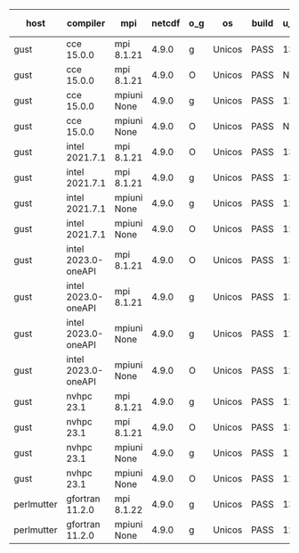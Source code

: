

| host     | compiler                              | mpi                      | netcdf        | o_g        | os       | build       | u_pass          | u_fail          | s_pass            | s_fail            | e_pass             | e_fail             | nuopc_pass       | nuopc_fail       | artifacts link          |
|----------|---------------------------------------|--------------------------|---------------|------------|----------|-------------|-----------------|-----------------|-------------------|-------------------|--------------------|--------------------|------------------|------------------|-------------------------|
| gust | cce 15.0.0 | mpi 8.1.21  | 4.9.0  | g | Unicos | PASS | 13797 | 76 | 49 | 0 | 80 | 0 | 51 | 1 | <a href="https://github.com/esmf-org/esmf-test-artifacts/tree/7f766ccb5c8cd47cf7a8467ded39091efe9b277c/patch_8.4.1/cce/15.0.0/g/mpi/8.1.21" target="_blank">7f766cc</a> | 
| gust | cce 15.0.0 | mpi 8.1.21  | 4.9.0  | O | Unicos | PASS | None | None | None | None | None | None | 0 | 52 | <a href="https://github.com/esmf-org/esmf-test-artifacts/tree/fd0f946225093e50266ac741ac26f160a297447d/patch_8.4.1/cce/15.0.0/O/mpi/8.1.21" target="_blank">fd0f946</a> | 
| gust | cce 15.0.0 | mpiuni None  | 4.9.0  | g | Unicos | PASS | 12241 | 76 | 8 | 0 | 43 | 0 | None | None | <a href="https://github.com/esmf-org/esmf-test-artifacts/tree/efe14fd3bdca90668fbafddc7d6312027b530088/patch_8.4.1/cce/15.0.0/g/mpiuni/None" target="_blank">efe14fd</a> | 
| gust | cce 15.0.0 | mpiuni None  | 4.9.0  | O | Unicos | PASS | None | None | None | None | None | None | None | None | <a href="https://github.com/esmf-org/esmf-test-artifacts/tree/d54c207f5ad2148fe9f188608fb7cf835190a387/patch_8.4.1/cce/15.0.0/O/mpiuni/None" target="_blank">d54c207</a> | 
| gust | intel 2021.7.1 | mpi 8.1.21  | 4.9.0  | O | Unicos | PASS | 13873 | 0 | 49 | 0 | 80 | 0 | 52 | 0 | <a href="https://github.com/esmf-org/esmf-test-artifacts/tree/1dc4a2fa8a75bfab37f7192387987e62d347d67b/patch_8.4.1/intel/2021.7.1/O/mpi/8.1.21" target="_blank">1dc4a2f</a> | 
| gust | intel 2021.7.1 | mpi 8.1.21  | 4.9.0  | g | Unicos | PASS | 13873 | 0 | 49 | 0 | 80 | 0 | 52 | 0 | <a href="https://github.com/esmf-org/esmf-test-artifacts/tree/54957a4f05ddd58ed23cd394fab4ab1c608a8b18/patch_8.4.1/intel/2021.7.1/g/mpi/8.1.21" target="_blank">54957a4</a> | 
| gust | intel 2021.7.1 | mpiuni None  | 4.9.0  | g | Unicos | PASS | 12317 | 0 | 8 | 0 | 43 | 0 | None | None | <a href="https://github.com/esmf-org/esmf-test-artifacts/tree/2ce64bac4995ae9f40eff81cf9cdda5d0f2ed895/patch_8.4.1/intel/2021.7.1/g/mpiuni/None" target="_blank">2ce64ba</a> | 
| gust | intel 2021.7.1 | mpiuni None  | 4.9.0  | O | Unicos | PASS | 12317 | 0 | 8 | 0 | 43 | 0 | None | None | <a href="https://github.com/esmf-org/esmf-test-artifacts/tree/67063023281b73de056a093755aac853b2e9a0f8/patch_8.4.1/intel/2021.7.1/O/mpiuni/None" target="_blank">6706302</a> | 
| gust | intel 2023.0-oneAPI | mpi 8.1.21  | 4.9.0  | O | Unicos | PASS | 13871 | 2 | 49 | 0 | 80 | 0 | 52 | 0 | <a href="https://github.com/esmf-org/esmf-test-artifacts/tree/75ed4e973eaa590db5392bd2ec997da424294117/patch_8.4.1/intel/2023.0-oneAPI/O/mpi/8.1.21" target="_blank">75ed4e9</a> | 
| gust | intel 2023.0-oneAPI | mpi 8.1.21  | 4.9.0  | g | Unicos | PASS | 13873 | 0 | 49 | 0 | 80 | 0 | 52 | 0 | <a href="https://github.com/esmf-org/esmf-test-artifacts/tree/9c6c541580964b2d4d5f63d542930119b1adab2e/patch_8.4.1/intel/2023.0-oneAPI/g/mpi/8.1.21" target="_blank">9c6c541</a> | 
| gust | intel 2023.0-oneAPI | mpiuni None  | 4.9.0  | g | Unicos | PASS | 12317 | 0 | 8 | 0 | 43 | 0 | None | None | <a href="https://github.com/esmf-org/esmf-test-artifacts/tree/efbb8b2d86de2f0a087a58ba3fa86ed5c6921627/patch_8.4.1/intel/2023.0-oneAPI/g/mpiuni/None" target="_blank">efbb8b2</a> | 
| gust | intel 2023.0-oneAPI | mpiuni None  | 4.9.0  | O | Unicos | PASS | 12316 | 1 | 8 | 0 | 43 | 0 | None | None | <a href="https://github.com/esmf-org/esmf-test-artifacts/tree/a96bebd1516a74e737596df3beed4bce597f8214/patch_8.4.1/intel/2023.0-oneAPI/O/mpiuni/None" target="_blank">a96bebd</a> | 
| gust | nvhpc 23.1 | mpi 8.1.21  | 4.9.0  | g | Unicos | PASS | 12980 | 893 | 35 | 14 | 66 | 14 | 10 | 42 | <a href="https://github.com/esmf-org/esmf-test-artifacts/tree/4da13c5fc336c9e6fffad83958a87832efc709f4/patch_8.4.1/nvhpc/23.1/g/mpi/8.1.21" target="_blank">4da13c5</a> | 
| gust | nvhpc 23.1 | mpi 8.1.21  | 4.9.0  | O | Unicos | PASS | 13870 | 3 | 49 | 0 | 80 | 0 | 45 | 7 | <a href="https://github.com/esmf-org/esmf-test-artifacts/tree/c156c32e8190a2c9c970b72852fe9119bd0c457b/patch_8.4.1/nvhpc/23.1/O/mpi/8.1.21" target="_blank">c156c32</a> | 
| gust | nvhpc 23.1 | mpiuni None  | 4.9.0  | g | Unicos | PASS | 11680 | 637 | 4 | 4 | 40 | 3 | None | None | <a href="https://github.com/esmf-org/esmf-test-artifacts/tree/dcdbcd246b0d111d1e11fdf6677cc54e42722005/patch_8.4.1/nvhpc/23.1/g/mpiuni/None" target="_blank">dcdbcd2</a> | 
| gust | nvhpc 23.1 | mpiuni None  | 4.9.0  | O | Unicos | PASS | 12315 | 2 | 8 | 0 | 43 | 0 | None | None | <a href="https://github.com/esmf-org/esmf-test-artifacts/tree/203d67081d6086545ae7e8f7452be91e0e830848/patch_8.4.1/nvhpc/23.1/O/mpiuni/None" target="_blank">203d670</a> | 
| perlmutter | gfortran 11.2.0 | mpi 8.1.22  | 4.9.0  | g | Unicos | PASS | 13858 | 15 | 49 | 0 | 80 | 0 | 0 | 52 | <a href="https://github.com/esmf-org/esmf-test-artifacts/tree/1528fd189c83f96f7bcfcd29e2527d0217e1e82f/patch_8.4.1/gfortran/11.2.0/g/mpi/8.1.22" target="_blank">1528fd1</a> | 
| perlmutter | gfortran 11.2.0 | mpiuni None  | 4.9.0  | g | Unicos | PASS | 12302 | 15 | 8 | 0 | 43 | 0 | None | None | <a href="https://github.com/esmf-org/esmf-test-artifacts/tree/b58b8ad6af1aa967e4c1d2264504ee092f3b78aa/patch_8.4.1/gfortran/11.2.0/g/mpiuni/None" target="_blank">b58b8ad</a> | 
